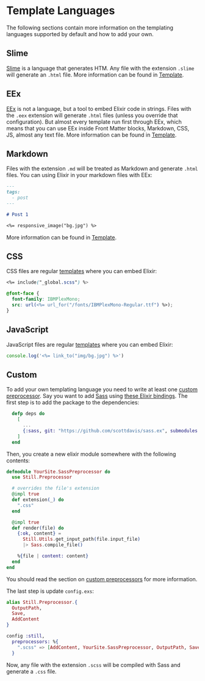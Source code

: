 # Template Languages

The following sections contain more information on the templating languages supported by default and how to add your own.

## Slime

[Slime](https://github.com/slime-lang/slime) is a language that generates HTM. Any file with the extension `.slime` will generate an `.html` file. More information can be found in [Template](https://hexdocs.pm/still/templates.html).

## EEx

[EEx](https://hexdocs.pm/eex/EEx.html) is not a language, but a tool to embed Elixir code in strings. Files with the `.eex` extension will generate `.html` files (unless you override that configuration). But almost every template run first through EEx, which means that you can use EEx inside Front Matter blocks, Markdown, CSS, JS, almost any text file. More information can be found in [Template](https://hexdocs.pm/still/templates.html).

## Markdown

Files with the extension `.md` will be treated as Markdown and generate `.html` files. You can using Elixir in your markdown files with EEx:

```md
---
tags:
  - post
---

# Post 1

<%= responsive_image("bg.jpg") %>
```

More information can be found in [Template](https://hexdocs.pm/still/templates.html).

## CSS

CSS files are regular [templates](https://hexdocs.pm/still/templates.html) where you can embed Elixir:

```css
<%= include("_global.scss") %>

@font-face {
  font-family: IBMPlexMono;
  src: url(<%= url_for("/fonts/IBMPlexMono-Regular.ttf") %>);
}
```

## JavaScript

JavaScript files are regular [templates](https://hexdocs.pm/still/templates.html) where you can embed Elixir:

```js
console.log('<%= link_to("img/bg.jpg") %>')
```

## Custom

To add your own templating language you need to write at least one [custom preprocessor](https://hexdocs.pm/still/preprocessors.html). Say you want to add [Sass](https://sass-lang.com/) using [these Elixir bindings](https://github.com/scottdavis/sass.ex). The first step is to add the package to the dependencies:

```elixir
  defp deps do
    [
      ...
      {:sass, git: "https://github.com/scottdavis/sass.ex", submodules: true},
    ]
  end

```

Then, you create a new elixir module somewhere with the following contents:

```elixir
defmodule YourSite.SassPreprocessor do
  use Still.Preprocessor

  # overrides the file's extension
  @impl true
  def extension(_) do
    ".css"
  end

  @impl true
  def render(file) do
    {:ok, content} =
      Still.Utils.get_input_path(file.input_file)
      |> Sass.compile_file()

    %{file | content: content}
  end
end
```

You should read the section on [custom preprocessors](https://hexdocs.pm/still/preprocessors.html#content) for more information.

The last step is update `config.exs`:

```elixir
alias Still.Preprocessor.{
  OutputPath,
  Save,
  AddContent
}

config :still,
  preprocessors: %{
    ".scss" => [AddContent, YourSite.SassPreprocessor, OutputPath, Save]
  }
```

Now, any file with the extension `.scss` will be compiled with Sass and generate a `.css` file.
